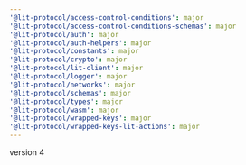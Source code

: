 ```yaml
---
'@lit-protocol/access-control-conditions': major
'@lit-protocol/access-control-conditions-schemas': major
'@lit-protocol/auth': major
'@lit-protocol/auth-helpers': major
'@lit-protocol/constants': major
'@lit-protocol/crypto': major
'@lit-protocol/lit-client': major
'@lit-protocol/logger': major
'@lit-protocol/networks': major
'@lit-protocol/schemas': major
'@lit-protocol/types': major
'@lit-protocol/wasm': major
'@lit-protocol/wrapped-keys': major
'@lit-protocol/wrapped-keys-lit-actions': major
---
```


version 4
